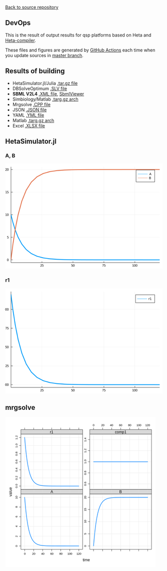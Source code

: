 [Back to source repository](https://github.com/insysbio/heta-case-mini)

## DevOps

This is the result of output results for qsp platforms based on Heta and [Heta-compiler](https://hetalang.github.io/#/heta-compiler/). 

These files and figures are generated by [GitHub Actions](https://github.com/insysbio/heta-case-mini/actions/workflows/build-and-share.yml) each time when you update sources
in [master branch](https://github.com/insysbio/heta-case-mini).

## Results of building

- HetaSimulator.jl/Julia [.tar.gz file](./julia.tar.gz)
- DBSolveOptimum [.SLV file](./dbsolve/nameless.slv)
- **SBML V2L4** [.XML file](./sbml/nameless.xml), [ SbmlViewer](http://sv.insysbio.com/online/?https://insysbio.github.io/heta-case-mini/sbml/nameless.xml)
- Simbiology/Matlab [.targ.gz arch](./simbio.tar.gz)
- Mrgsolve [.CPP file](./mrg/nameless.cpp)
- JSON [.JSON file](./json.json)
- YAML [.YML file](./yaml.yml)
- Matlab [.targ.gz arch](./matlab.tar.gz)
- Excel [.XLSX file](./table.xlsx)

## HetaSimulator.jl

### A, B

[![fig1](./julia-plot-1.png)](./julia-plot-1.png)

### r1

[![fig2](./julia-plot-2.png)](./julia-plot-2.png)

## mrgsolve

[![fig](./mrg.png)](./mrg.png)
